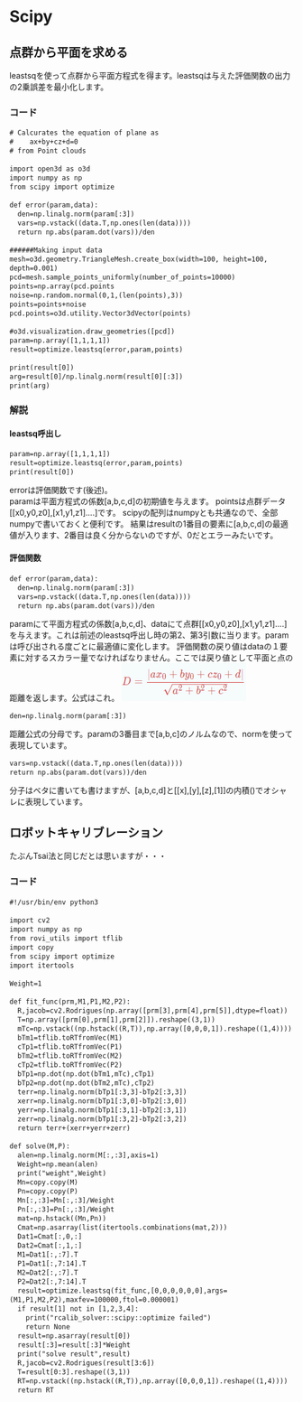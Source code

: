 # Scipy

## 点群から平面を求める
leastsqを使って点群から平面方程式を得ます。leastsqは与えた評価関数の出力の2乗誤差を最小化します。
### コード
~~~
# Calcurates the equation of plane as 
#    ax+by+cz+d=0
# from Point clouds

import open3d as o3d
import numpy as np
from scipy import optimize

def error(param,data):
  den=np.linalg.norm(param[:3])
  vars=np.vstack((data.T,np.ones(len(data))))
  return np.abs(param.dot(vars))/den

######Making input data
mesh=o3d.geometry.TriangleMesh.create_box(width=100, height=100, depth=0.001)
pcd=mesh.sample_points_uniformly(number_of_points=10000)
points=np.array(pcd.points
noise=np.random.normal(0,1,(len(points),3))
points=points+noise
pcd.points=o3d.utility.Vector3dVector(points)

#o3d.visualization.draw_geometries([pcd])
param=np.array([1,1,1,1])
result=optimize.leastsq(error,param,points)

print(result[0])
arg=result[0]/np.linalg.norm(result[0][:3])
print(arg)
~~~

### 解説
#### leastsq呼出し
~~~
param=np.array([1,1,1,1])
result=optimize.leastsq(error,param,points)
print(result[0])
~~~
errorは評価関数です(後述)。  
paramは平面方程式の係数[a,b,c,d]の初期値を与えます。
pointsは点群データ[[x0,y0,z0],[x1,y1,z1]....]です。
scipyの配列はnumpyとも共通なので、全部numpyで書いておくと便利です。
結果はresultの1番目の要素に[a,b,c,d]の最適値が入ります、2番目は良く分からないのですが、0だとエラーみたいです。

#### 評価関数
~~~
def error(param,data):
  den=np.linalg.norm(param[:3])
  vars=np.vstack((data.T,np.ones(len(data))))
  return np.abs(param.dot(vars))/den
~~~
paramにて平面方程式の係数[a,b,c,d]、dataにて点群[[x0,y0,z0],[x1,y1,z1]....]を与えます。これは前述のleastsq呼出し時の第2、第3引数に当ります。paramは呼び出される度ごとに最適値に変化します。
評価関数の戻り値はdataの１要素に対するスカラー量でなければなりません。ここでは戻り値として平面と点の距離を返します。公式はこれ。
![平面と点の距離公式](img/eq1.png)
~~~
den=np.linalg.norm(param[:3])
~~~
距離公式の分母です。paramの3番目まで[a,b,c]のノルムなので、normを使って表現しています。
~~~
vars=np.vstack((data.T,np.ones(len(data))))
return np.abs(param.dot(vars))/den
~~~
分子はベタに書いても書けますが、[a,b,c,d]と[[x],[y],[z],[1]]の内積()でオシャレに表現しています。

## ロボットキャリブレーション
たぶんTsai法と同じだとは思いますが・・・
### コード
~~~
#!/usr/bin/env python3

import cv2
import numpy as np
from rovi_utils import tflib 
import copy
from scipy import optimize
import itertools

Weight=1

def fit_func(prm,M1,P1,M2,P2):
  R,jacob=cv2.Rodrigues(np.array([prm[3],prm[4],prm[5]],dtype=float))
  T=np.array([prm[0],prm[1],prm[2]]).reshape((3,1))
  mTc=np.vstack((np.hstack((R,T)),np.array([0,0,0,1]).reshape((1,4))))
  bTm1=tflib.toRTfromVec(M1)
  cTp1=tflib.toRTfromVec(P1)
  bTm2=tflib.toRTfromVec(M2)
  cTp2=tflib.toRTfromVec(P2)
  bTp1=np.dot(np.dot(bTm1,mTc),cTp1)
  bTp2=np.dot(np.dot(bTm2,mTc),cTp2)
  terr=np.linalg.norm(bTp1[:3,3]-bTp2[:3,3])
  xerr=np.linalg.norm(bTp1[:3,0]-bTp2[:3,0])
  yerr=np.linalg.norm(bTp1[:3,1]-bTp2[:3,1])
  zerr=np.linalg.norm(bTp1[:3,2]-bTp2[:3,2])
  return terr+(xerr+yerr+zerr)

def solve(M,P):
  alen=np.linalg.norm(M[:,:3],axis=1)
  Weight=np.mean(alen)
  print("weight",Weight)
  Mn=copy.copy(M)
  Pn=copy.copy(P)
  Mn[:,:3]=Mn[:,:3]/Weight
  Pn[:,:3]=Pn[:,:3]/Weight
  mat=np.hstack((Mn,Pn))
  Cmat=np.asarray(list(itertools.combinations(mat,2)))
  Dat1=Cmat[:,0,:]
  Dat2=Cmat[:,1,:]
  M1=Dat1[:,:7].T
  P1=Dat1[:,7:14].T
  M2=Dat2[:,:7].T
  P2=Dat2[:,7:14].T
  result=optimize.leastsq(fit_func,[0,0,0,0,0,0],args=(M1,P1,M2,P2),maxfev=100000,ftol=0.000001)
  if result[1] not in [1,2,3,4]:
    print("rcalib_solver::scipy::optimize failed")
    return None
  result=np.asarray(result[0])
  result[:3]=result[:3]*Weight
  print("solve result",result)
  R,jacob=cv2.Rodrigues(result[3:6])
  T=result[0:3].reshape((3,1))
  RT=np.vstack((np.hstack((R,T)),np.array([0,0,0,1]).reshape((1,4))))
  return RT
~~~
